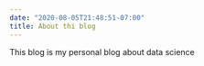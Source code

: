 ```yaml
---
date: "2020-08-05T21:48:51-07:00"
title: About thi blog 
---
```


This blog is my personal blog about data science 